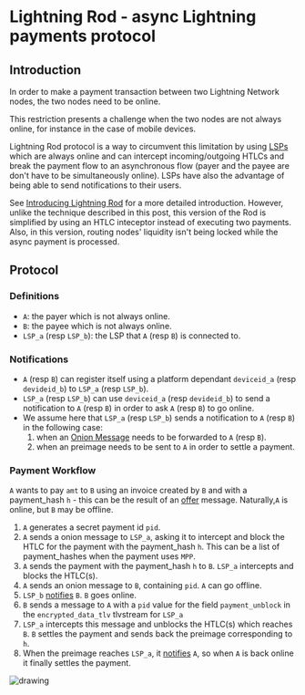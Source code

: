 # Lightning Rod - async Lightning payments protocol

## Introduction

In order to make a payment transaction between two Lightning Network nodes, the two nodes need to be online.

This restriction presents a challenge when the two nodes are not always online, for instance in the case of mobile devices.

Lightning Rod protocol is a way to circumvent this limitation by using [LSPs](https://medium.com/breez-technology/introducing-lightning-service-providers-fe9fb1665d5f) which are always online and can intercept incoming/outgoing HTLCs and break the payment flow to an asynchronous flow (payer and the payee are don't have to be simultaneously online). LSPs have also the advantage of being able to send notifications to their users.

See [Introducing Lightning Rod](https://medium.com/breez-technology/introducing-lightning-rod-2e0a40d3e44a) for a more detailed introduction. However, unlike the technique described in this post, this version of the Rod is simplified by using an HTLC inteceptor instead of executing two payments. Also, in this version, routing nodes' liquidity isn't being locked while the async payment is processed.

## Protocol

### Definitions

* `A`: the payer which is not always online.
* `B`: the payee which is not always online.
* `LSP_a` (resp `LSP_b`): the LSP that `A` (resp `B`) is connected to.

### Notifications

* `A` (resp `B`) can register itself using a platform dependant `deviceid_a` (resp `devideid_b`) to `LSP_a` (resp `LSP_b`).
* `LSP_a` (resp `LSP_b`) can use `deviceid_a` (resp `devideid_b`) to send a notification to `A` (resp `B`) in order to ask `A` (resp `B`) to go online.
* We assume here that `LSP_a` (resp `LSP_b`) sends a notification to `A` (resp `B`) in the following case:
  1. when an [Onion Message](https://github.com/rustyrussell/lightning-rfc/blob/guilt/offers/04-onion-routing.md#onion-messages) needs to be forwarded to `A` (resp `B`).
  2. when an preimage needs to be sent to `A` in order to settle a payment.

### Payment Workflow

`A` wants to pay `amt` to `B` using an invoice created by `B` and with a payment_hash `h` - this can be the result of an [offer](https://github.com/rustyrussell/lightning-rfc/commits/guilt/offers) message. Naturally,`A` is online, but `B` may be offline.

1. `A` generates a secret payment id `pid`.
2. `A` sends a onion message to `LSP_a`, asking it to intercept and block the HTLC for the payment with the payment_hash `h`. This can be a list of payment_hashes when the payment uses `MPP`.
3. `A` sends the payment with the payment_hash `h` to `B`. `LSP_a` intercepts and blocks the HTLC(s).
4. `A` sends an onion message to `B`, containing `pid`. `A` can go offline.
5. `LSP_b` [notifies](#notifications) `B`. `B` goes online.
6. `B` sends a message to `A` with a `pid` value for the field `payment_unblock` in the `encrypted_data_tlv` tlvstream for `LSP_a`
7. `LSP_a` intercepts this message and unblocks the HTLC(s) which reaches `B`. `B` settles the payment and sends back the preimage corresponding to `h`.
8. When the preimage reaches `LSP_a`, it [notifies](#notifications) `A`, so when `A` is back online it finally settles the payment.

![drawing](https://user-images.githubusercontent.com/31890660/166234202-e0d990e4-a547-4313-b1bc-dd08f2b312d0.png)

